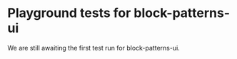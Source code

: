 # Playground tests for block-patterns-ui
We are still awaiting the first test run for block-patterns-ui.
